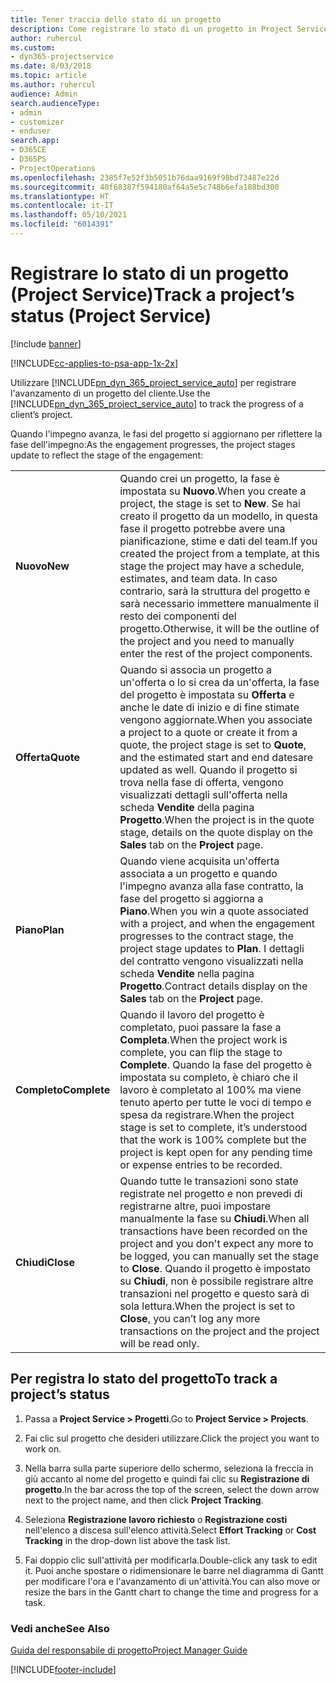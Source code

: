 ```yaml
---
title: Tener traccia dello stato di un progetto
description: Come registrare lo stato di un progetto in Project Service
author: ruhercul
ms.custom:
- dyn365-projectservice
ms.date: 8/03/2018
ms.topic: article
ms.author: ruhercul
audience: Admin
search.audienceType:
- admin
- customizer
- enduser
search.app:
- D365CE
- D365PS
- ProjectOperations
ms.openlocfilehash: 2385f7e52f3b5051b76daa9169f98bd73487e22d
ms.sourcegitcommit: 40f68387f594180af64a5e5c748b6efa188bd300
ms.translationtype: HT
ms.contentlocale: it-IT
ms.lasthandoff: 05/10/2021
ms.locfileid: "6014391"
---
```

# <a name="track-a-projects-status-project-service"></a><span data-ttu-id="f3ed8-103">Registrare lo stato di un progetto (Project Service)</span><span class="sxs-lookup"><span data-stu-id="f3ed8-103">Track a project’s status (Project Service)</span></span>

[!include [banner](../includes/psa-now-project-operations.md)]

[!INCLUDE[cc-applies-to-psa-app-1x-2x](../includes/cc-applies-to-psa-app-1x-2x.md)]

<span data-ttu-id="f3ed8-104">Utilizzare [!INCLUDE[pn_dyn_365_project_service_auto](../includes/pn-dyn-365-project-service-auto.md)] per registrare l'avanzamento di un progetto del cliente.</span><span class="sxs-lookup"><span data-stu-id="f3ed8-104">Use the [!INCLUDE[pn_dyn_365_project_service_auto](../includes/pn-dyn-365-project-service-auto.md)] to track the progress of a client’s project.</span></span>  

<span data-ttu-id="f3ed8-105">Quando l'impegno avanza, le fasi del progetto si aggiornano per riflettere la fase dell'impegno:</span><span class="sxs-lookup"><span data-stu-id="f3ed8-105">As the engagement progresses, the project stages update to reflect the stage of the engagement:</span></span>  


|              |                                                                                                                                                                                                                                                                                                  |
|--------------|--------------------------------------------------------------------------------------------------------------------------------------------------------------------------------------------------------------------------------------------------------------------------------------------------|
|   <span data-ttu-id="f3ed8-106">**Nuovo**</span><span class="sxs-lookup"><span data-stu-id="f3ed8-106">**New**</span></span>    | <span data-ttu-id="f3ed8-107">Quando crei un progetto, la fase è impostata su **Nuovo**.</span><span class="sxs-lookup"><span data-stu-id="f3ed8-107">When you create a project, the stage is set to **New**.</span></span> <span data-ttu-id="f3ed8-108">Se hai creato il progetto da un modello, in questa fase il progetto potrebbe avere una pianificazione, stime e dati del team.</span><span class="sxs-lookup"><span data-stu-id="f3ed8-108">If you created the project from a template, at this stage the project may have a schedule, estimates, and team data.</span></span> <span data-ttu-id="f3ed8-109">In caso contrario, sarà la struttura del progetto e sarà necessario immettere manualmente il resto dei componenti del progetto.</span><span class="sxs-lookup"><span data-stu-id="f3ed8-109">Otherwise, it will be the outline of the project and you need to manually enter the rest of the project components.</span></span> |
|  <span data-ttu-id="f3ed8-110">**Offerta**</span><span class="sxs-lookup"><span data-stu-id="f3ed8-110">**Quote**</span></span>   |      <span data-ttu-id="f3ed8-111">Quando si associa un progetto a un'offerta o lo si crea da un'offerta, la fase del progetto è impostata su **Offerta** e anche le date di inizio e di fine stimate vengono aggiornate.</span><span class="sxs-lookup"><span data-stu-id="f3ed8-111">When you associate a project to a quote or create it from a quote, the project stage is set to **Quote**, and the estimated start and end datesare updated as well.</span></span> <span data-ttu-id="f3ed8-112">Quando il progetto si trova nella fase di offerta, vengono visualizzati dettagli sull'offerta nella scheda **Vendite** della pagina **Progetto**.</span><span class="sxs-lookup"><span data-stu-id="f3ed8-112">When the project is in the quote stage, details on the quote display on the **Sales** tab on the **Project** page.</span></span>      |
|   <span data-ttu-id="f3ed8-113">**Piano**</span><span class="sxs-lookup"><span data-stu-id="f3ed8-113">**Plan**</span></span>   |                                     <span data-ttu-id="f3ed8-114">Quando viene acquisita un'offerta associata a un progetto e quando l'impegno avanza alla fase contratto, la fase del progetto si aggiorna a **Piano**.</span><span class="sxs-lookup"><span data-stu-id="f3ed8-114">When you win a quote associated with a project, and when the engagement progresses to the contract stage, the project stage updates to **Plan**.</span></span> <span data-ttu-id="f3ed8-115">I dettagli del contratto vengono visualizzati nella scheda **Vendite** nella pagina **Progetto**.</span><span class="sxs-lookup"><span data-stu-id="f3ed8-115">Contract details display on the **Sales** tab on the **Project** page.</span></span>                                      |
| <span data-ttu-id="f3ed8-116">**Completo**</span><span class="sxs-lookup"><span data-stu-id="f3ed8-116">**Complete**</span></span> |                    <span data-ttu-id="f3ed8-117">Quando il lavoro del progetto è completato, puoi passare la fase a **Completa**.</span><span class="sxs-lookup"><span data-stu-id="f3ed8-117">When the project work is complete, you can flip the stage to **Complete**.</span></span> <span data-ttu-id="f3ed8-118">Quando la fase del progetto è impostata su completo, è chiaro che il lavoro è completato al 100% ma viene tenuto aperto per tutte le voci di tempo e spesa da registrare.</span><span class="sxs-lookup"><span data-stu-id="f3ed8-118">When the project stage is set to complete, it’s understood that the work is 100% complete but the project is kept open for any pending time or expense entries to be recorded.</span></span>                     |
|  <span data-ttu-id="f3ed8-119">**Chiudi**</span><span class="sxs-lookup"><span data-stu-id="f3ed8-119">**Close**</span></span>   |           <span data-ttu-id="f3ed8-120">Quando tutte le transazioni sono state registrate nel progetto e non prevedi di registrarne altre, puoi impostare manualmente la fase su **Chiudi**.</span><span class="sxs-lookup"><span data-stu-id="f3ed8-120">When all transactions have been recorded on the project and you don't expect any more to be logged, you can manually set the stage to **Close**.</span></span> <span data-ttu-id="f3ed8-121">Quando il progetto è impostato su **Chiudi**, non è possibile registrare altre transazioni nel progetto e questo sarà di sola lettura.</span><span class="sxs-lookup"><span data-stu-id="f3ed8-121">When the project is set to **Close**, you can’t log any more transactions on the project and the project will be read only.</span></span>           |

## <a name="to-track-a-projects-status"></a><span data-ttu-id="f3ed8-122">Per registra lo stato del progetto</span><span class="sxs-lookup"><span data-stu-id="f3ed8-122">To track a project’s status</span></span>  

1.  <span data-ttu-id="f3ed8-123">Passa a **Project Service > Progetti**.</span><span class="sxs-lookup"><span data-stu-id="f3ed8-123">Go to **Project Service > Projects**.</span></span>  

2.  <span data-ttu-id="f3ed8-124">Fai clic sul progetto che desideri utilizzare.</span><span class="sxs-lookup"><span data-stu-id="f3ed8-124">Click the project you want to work on.</span></span>  

3.  <span data-ttu-id="f3ed8-125">Nella barra sulla parte superiore dello schermo, seleziona la freccia in giù accanto al nome del progetto e quindi fai clic su **Registrazione di progetto**.</span><span class="sxs-lookup"><span data-stu-id="f3ed8-125">In the bar across the top of the screen, select the down arrow next to the project name, and then click **Project Tracking**.</span></span>  

4.  <span data-ttu-id="f3ed8-126">Seleziona **Registrazione lavoro richiesto** o **Registrazione costi** nell'elenco a discesa sull'elenco attività.</span><span class="sxs-lookup"><span data-stu-id="f3ed8-126">Select **Effort Tracking** or **Cost Tracking** in the drop-down list above the task list.</span></span>  

5.  <span data-ttu-id="f3ed8-127">Fai doppio clic sull'attività per modificarla.</span><span class="sxs-lookup"><span data-stu-id="f3ed8-127">Double-click any task to edit it.</span></span> <span data-ttu-id="f3ed8-128">Puoi anche spostare o ridimensionare le barre nel diagramma di Gantt per modificare l'ora e l'avanzamento di un'attività.</span><span class="sxs-lookup"><span data-stu-id="f3ed8-128">You can also move or resize the bars in the Gantt chart to change the time and progress for a task.</span></span>  

### <a name="see-also"></a><span data-ttu-id="f3ed8-129">Vedi anche</span><span class="sxs-lookup"><span data-stu-id="f3ed8-129">See Also</span></span>  
 [<span data-ttu-id="f3ed8-130">Guida del responsabile di progetto</span><span class="sxs-lookup"><span data-stu-id="f3ed8-130">Project Manager Guide</span></span>](../psa/project-manager-guide.md)


[!INCLUDE[footer-include](../includes/footer-banner.md)]
